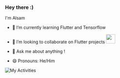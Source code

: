 ### Hey there :) 
I'm Alsam



<!--Here are some ideas to get you started:-->

<!--- 🔭 I’m currently working on ...-->
- 🌱 I’m currently learning Flutter and Tensorflow

- 👯 I’m looking to collaborate on Flutter projects <img src="https://media.giphy.com/media/WUlplcMpOCEmTGBtBW/giphy.gif" width="30"> 
<!--- 🤔 I’m looking for help with ...-->
- 💬 Ask me about anything !
<!--- 📫 How to reach me: ...-->
- 😄 Pronouns: He/Him
<!--- ⚡ Fun fact: ...
-->
<!--![Top Langs](https://github-readme-stats.vercel.app/api/top-langs/?username=alsam123&layout=compact&text_color=#262626)-->

![My Activities](https://github-readme-stats.vercel.app/api?username=alsam123&theme=gradient&show_icons=true)

